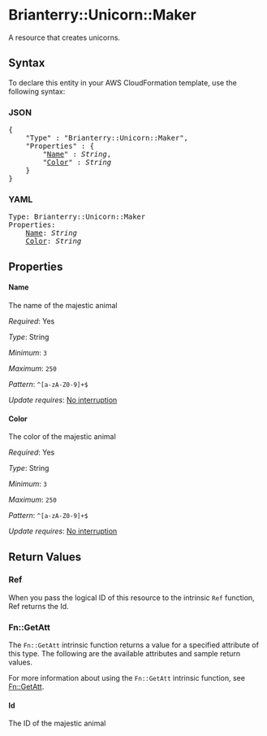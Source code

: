 # Brianterry::Unicorn::Maker

A resource that creates unicorns.

## Syntax

To declare this entity in your AWS CloudFormation template, use the following syntax:

### JSON

<pre>
{
    "Type" : "Brianterry::Unicorn::Maker",
    "Properties" : {
        "<a href="#name" title="Name">Name</a>" : <i>String</i>,
        "<a href="#color" title="Color">Color</a>" : <i>String</i>
    }
}
</pre>

### YAML

<pre>
Type: Brianterry::Unicorn::Maker
Properties:
    <a href="#name" title="Name">Name</a>: <i>String</i>
    <a href="#color" title="Color">Color</a>: <i>String</i>
</pre>

## Properties

#### Name

The name of the majestic animal

_Required_: Yes

_Type_: String

_Minimum_: <code>3</code>

_Maximum_: <code>250</code>

_Pattern_: <code>^[a-zA-Z0-9]+$</code>

_Update requires_: [No interruption](https://docs.aws.amazon.com/AWSCloudFormation/latest/UserGuide/using-cfn-updating-stacks-update-behaviors.html#update-no-interrupt)

#### Color

The color of the majestic animal

_Required_: Yes

_Type_: String

_Minimum_: <code>3</code>

_Maximum_: <code>250</code>

_Pattern_: <code>^[a-zA-Z0-9]+$</code>

_Update requires_: [No interruption](https://docs.aws.amazon.com/AWSCloudFormation/latest/UserGuide/using-cfn-updating-stacks-update-behaviors.html#update-no-interrupt)

## Return Values

### Ref

When you pass the logical ID of this resource to the intrinsic `Ref` function, Ref returns the Id.

### Fn::GetAtt

The `Fn::GetAtt` intrinsic function returns a value for a specified attribute of this type. The following are the available attributes and sample return values.

For more information about using the `Fn::GetAtt` intrinsic function, see [Fn::GetAtt](https://docs.aws.amazon.com/AWSCloudFormation/latest/UserGuide/intrinsic-function-reference-getatt.html).

#### Id

The ID of the majestic animal

